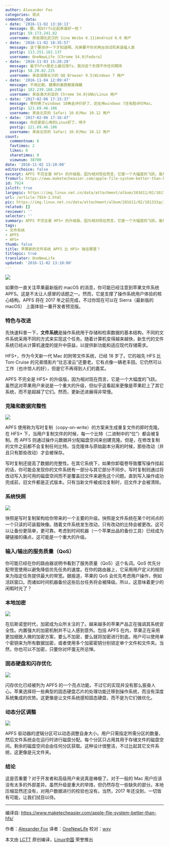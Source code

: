 ```yaml
---
author: Alexander Fox
categories: 观点
comments_data:
- date: '2016-11-02 13:16:13'
  message: 额，和btrfs比起来谁好一些？
  postip: 59.173.241.82
  username: 来自湖北武汉的 Sina Weibo 6.11|Android 6.0 用户
- date: '2016-11-02 18:35:57'
  message: 这个要测评一下才知道啊。兄弟要不你买两台测试机来造福人类
  postip: 113.251.162.137
  username: OneNewLife [Chrome 54.0|Fedora]
- date: '2016-11-03 15:20:29'
  message: 鉴于hfs+是史上最垃圾fs，我对这个东西不作任何期待
  postip: 58.20.82.225
  username: 来自湖南长沙的 QQ Browser 9.5|Windows 7 用户
- date: '2016-11-04 12:09:47'
  message: 不用比較，蘋果的東西都是辣雞
  postip: 182.239.168.248
  username: 来自澳大利亚的 Chrome 54.0|GNU/Linux 用户
- date: '2017-02-06 17:15:37'
  message: 等你换了windows 10再去评价好了，还在用windows 7还有脸评价Mac。
  postip: 121.69.46.106
  username: 来自北京的 Safari 10.0|Mac 10.12 用户
- date: '2017-02-06 17:16:47'
  message: 你还是安心用的Linux好了，喷子
  postip: 121.69.46.106
  username: 来自北京的 Safari 10.0|Mac 10.12 用户
count:
  commentnum: 6
  favtimes: 2
  likes: 0
  sharetimes: 0
  viewnum: 38700
date: '2016-11-02 13:10:00'
editorchoice: false
excerpt: APFS 不完全是 HFS+ 的升级版，因为相对现在而言，它是一个大幅度的飞跃。虽然这对苹果用户来说是一个重大的升级，但似乎这看起来更像是苹果赶上了其它系统，而不是超越了它们。然而，更新还进展得非常慢。
fromurl: https://www.maketecheasier.com/apple-file-system-better-than-hfs/
id: 7924
islctt: true
largepic: https://img.linux.net.cn/data/attachment/album/201611/02/101332qc1pcord5coyzuao.jpg
url: /article-7924-1.html
pic: https://img.linux.net.cn/data/attachment/album/201611/02/101332qc1pcord5coyzuao.jpg.thumb.jpg
related: []
reviewer: ''
selector: ''
summary: APFS 不完全是 HFS+ 的升级版，因为相对现在而言，它是一个大幅度的飞跃。虽然这对苹果用户来说是一个重大的升级，但似乎这看起来更像是苹果赶上了其它系统，而不是超越了它们。然而，更新还进展得非常慢。
tags:
- 文件系统
- APFS
- HFS+
thumb: false
title: 苹果新的文件系统 APFS 比 HFS+ 强在哪里？
titlepic: true
translator: OneNewLife
updated: '2016-11-02 13:10:00'
---
```


![](https://img.linux.net.cn/data/attachment/album/201611/02/101332qc1pcord5coyzuao.jpg)


如果你一直关注苹果最新版的 macOS 的消息，你可能已经注意到苹果文件系统 APFS。这是不太让人感冒的话题之一。然而，它是支撑了操作系统用户体验的核心结构。APFS 将在 2017 年之前完成，不过你现在可以在 Sierra（最新版的 macOS） 上面体验一番开发者预览版。


### 特色与改进


先快速科普一下，**文件系统**是操作系统用于存储和检索数据的基本结构，不同的文件系统采用不同的方式来实现这个任务。随着计算机变得越来越快，新生代的文件系统已经从计算机速度的提升中获益，以提供新功能和适应现代存储需求。


HFS+，作为今天新一代 Mac 的附带文件系统，已经 18 岁了。它的祖先 HFS 比 Tom Cruise 的兄弟情影片“壮志凌云”还要老。它有点像一辆老丰田。它仍然可以工作（也许惊人的好），但是它不再得到人们的嘉奖。


APFS 不完全是 HFS+ 的升级版，因为相对现在而言，它是一个大幅度的飞跃。虽然这对苹果用户来说是一个重大的升级，但似乎这看起来更像是苹果赶上了其它系统，而不是超越了它们。然而，更新还进展得非常慢。


### 克隆和数据完整性


![](https://img.linux.net.cn/data/attachment/album/201611/02/101349jyyco4kkyzch40yp.png)


APFS 使用称为写时复制（copy-on-write）的方案来生成重复文件的即时克隆。在 HFS+ 下，当用户复制文件的时候，每一个比特（二进制中的“位”）都会被复制。而 APFS 则通过操作元数据并分配磁盘空间来创建克隆。但是，在修改复制的文件之前都不会复制任何比特。当克隆体与原始副本分离的时候，那些改动（并且只有那些改动）才会被保存。


写时复制还提高了数据的完整性。在其它系统下，如果你卸载卷导致覆写操作挂起的话，你可能会发现你的文件系统有一部分与其它部分不同步。写时复制则通过将改动写入到可用的磁盘空间而不是覆盖旧文件来避免这个问题。直到写入操作成功完成前，旧文件都是正式版本。只有当新文件被成功复制时，旧文件才会被清除。


### 系统快照


![](https://img.linux.net.cn/data/attachment/album/201611/02/101414sq2o42f2cffo2tro.png)


快照是写时复制架构给你带来的一个主要的升级。快照是文件系统在某个时间点的一个只读的可装载映像。随着文件系统发生改动，只有改动的比特会被更改。这可以让备份更简单，更可靠。考虑到时间机器（一个苹果出品的备份工具）已经成为硬链接的痛点，这可能是一个重大的升级。


### 输入/输出的服务质量（QoS）


你可能已经在你的路由器说明书看到了服务质量（QoS）这个名词。QoS 优先分配带宽使用以避免降低优先任务的速度。在你的路由器上，它采用用户定义的规则来为指定任务提供最大的带宽。据报道，苹果的 QoS 会优先考虑用户操作，例如活跃窗口。而诸如时间机器备份这些后台任务将会被降级。所以，这意味着更少的闲暇时光了？


### 本地加密


![](https://img.linux.net.cn/data/attachment/album/201611/02/101433wic3tztnd7o3oq0i.jpg)


在后斯诺登时代，加密成为众所关注的了。越来越多的苹果产品正在强调其系统安全性。内置强大的加密机制并不让人感到意外。包括 APFS 在内，苹果正在采用更加细致入微的加密方案，要么不加密，要么就将加密进行到底。用户可以使用单个密钥来为所有数据加密，或者使用多个加密密钥分别锁定单个文件和文件夹。当然，你也可以不加密，只要你对坏蛋无所忌惮。


### 固态硬盘和闪存优化


![](https://img.linux.net.cn/data/attachment/album/201611/02/101451kdd7r0u4t5z1ur7a.jpg)


闪存优化已经被列为 APFS 的一个亮点功能，不过它的实现并没有那么振奋人心。苹果选择将一些典型的固态硬盘芯片的处理功能迁移到操作系统，而没有深度系统集成的优势。这更像是让文件系统感知固态硬盘，而不是为它们做优化。


### 动态分区调整


![](https://img.linux.net.cn/data/attachment/album/201611/02/101506abizvkdckpjbrkg4.jpg)


APFS 驱动器的逻辑分区可以动态调整自身大小。用户只需指定所需分区的数量，然后文件系统会在运行时进行磁盘分配。每个分区只占用其用于存储文件的磁盘空间。剩余的磁盘空间会由任何分区获取。这种设计很整洁，不过比起其它文件系统，这更像是元文件夹。


### 结论


这是否重要？对于开发者和高级用户来说真是棒极了。对于一般的 Mac 用户应该没有太多的外部差异。虽然升级是重大的举措，但仍然存在一些缺失的部分。本地压缩显然还没有，对用户数据进行的校验也没有。当然，2017 年还没到，一切皆有可能，让我们拭目以待。




---


编译自: <https://www.maketecheasier.com/apple-file-system-better-than-hfs/>


作者：[Alexander Fox](https://www.maketecheasier.com/author/alexfox-2-2-2/) 译者：[OneNewLife](https://github.com/OneNewLife) 校对：[wxy](https://github.com/wxy)


本文由 [LCTT](https://github.com/LCTT/TranslateProject) 原创编译，[Linux中国](https://linux.cn/) 荣誉推出